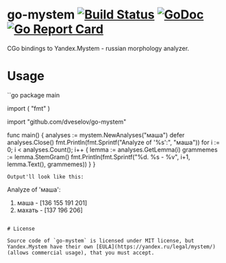 # go-mystem [![Build Status](https://travis-ci.org/dveselov/go-mystem.svg?branch=master)](https://travis-ci.org/dveselov/go-mystem) [![GoDoc](https://godoc.org/github.com/dveselov/go-mystem?status.svg)](https://godoc.org/github.com/dveselov/go-mystem) [![Go Report Card](https://goreportcard.com/badge/github.com/dveselov/go-mystem)](https://goreportcard.com/report/github.com/dveselov/go-mystem)
CGo bindings to Yandex.Mystem - russian morphology analyzer.

# Usage
``go
package main

import (
    "fmt"
)

import "github.com/dveselov/go-mystem"

func main() {
    analyses := mystem.NewAnalyses("маша")
    defer analyses.Close()
    fmt.Println(fmt.Sprintf("Analyze of '%s':", "маша"))
    for i := 0; i < analyses.Count(); i++ {
        lemma := analyses.GetLemma(i)
        grammemes := lemma.StemGram()
        fmt.Println(fmt.Sprintf("%d. %s - %v", i+1, lemma.Text(), grammemes))
    }
}
```
Output'll look like this:
```
Analyze of 'маша':
1. маша - [136 155 191 201]
2. махать - [137 196 206]
```

# License

Source code of `go-mystem` is licensed under MIT license, but Yandex.Mystem have their own [EULA](https://yandex.ru/legal/mystem/) (allows commercial usage), that you must accept.

